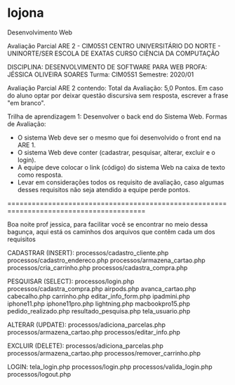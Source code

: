 # lojona
Desenvolvimento Web

Avaliação Parcial ARE 2  - CIM05S1
CENTRO UNIVERSITÁRIO DO NORTE - UNINORTE/SER 
ESCOLA DE EXATAS
CURSO CIÊNCIA DA COMPUTAÇÃO 

DISCIPLINA: DESENVOLVIMENTO DE SOFTWARE PARA WEB
PROFA: JÉSSICA OLIVEIRA SOARES
Turma: CIM05S1  Semestre: 2020/01

Avaliação Parcial ARE 2 contendo:
Total da Avaliação: 5,0 Pontos.
Em caso do aluno optar por deixar questão discursiva sem resposta, escrever a frase "em branco".

Trilha de aprendizagem 1: Desenvolver o back end do Sistema Web.
Formas de Avaliação: 
- O sistema Web deve ser o mesmo que foi desenvolvido o front end na ARE 1.
- O sistema Web deve conter (cadastrar, pesquisar, alterar, excluir e o login).
- A equipe deve colocar o link (código) do sistema Web na caixa de texto como resposta.
- Levar em considerações todos os requisito de avaliação, caso algumas desses requisitos não seja atendido a equipe perde pontos.

========================================================================================

Boa noite prof jessica, para facilitar você se encontrar no meio dessa bagunça, aqui está os caminhos dos arquivos que contêm cada um dos requisitos

CADASTRAR (INSERT): 
processos/cadastro_cliente.php
processos/cadastro_endereco.php
processos/armazena_cartao.php
processos/cria_carrinho.php
processos/cadastra_compra.php

PESQUISAR (SELECT):
processos/login.php
processos/cadastra_compra.php
airpods.php
avanca_cartao.php
cabecalho.php
carrinho.php
editar_info_form.php
ipadmini.php
iphone11.php
iphone11pro.php
lightning.php
macbookpro15.php
pedido_realizado.php
resultado_pesquisa.php
tela_usuario.php

ALTERAR (UPDATE):
processos/adiciona_parcelas.php
processos/armazena_cartao.php
processos/editar_info.php

EXCLUIR (DELETE): 
processos/adiciona_parcelas.php
processos/armazena_cartao.php
processos/remover_carrinho.php

LOGIN:
tela_login.php
processos/login.php
processos/valida_login.php
processos/logout.php
